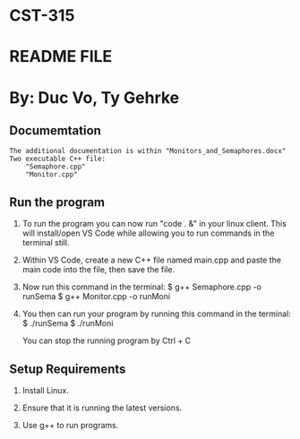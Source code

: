 # CST-315
 
# README FILE
# By: Duc Vo, Ty Gehrke

## Documemtation

	The additional documentation is within "Monitors_and_Semaphores.docx"
	Two executable C++ file:
		"Semaphore.cpp"
		"Monitor.cpp"
	
## Run the program

1) To run the program you can now run "code . &" in your linux client. This will install/open VS Code while allowing you
	to run commands in the terminal still.
	
2) Within VS Code, create a new C++ file named main.cpp and paste the main code into the file,
	then save the file.

3) Now run this command in the terminal:
			 $ g++ Semaphore.cpp -o runSema 
			 $ g++ Monitor.cpp -o runMoni

4) You then can run your program by running this command in the terminal:
			 $ ./runSema
			 $ ./runMoni
			 
	You can stop the running program by Ctrl + C

## Setup Requirements

1) Install Linux.

2) Ensure that it is running the latest versions.

3) Use g++ to run programs.


